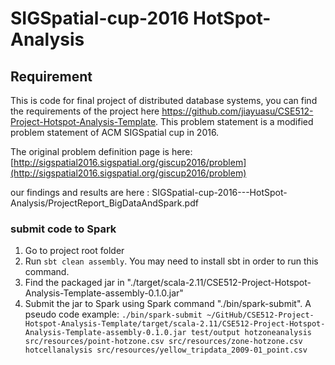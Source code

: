 # SIGSpatial-cup-2016 HotSpot-Analysis

## Requirement

This is code for final project of distributed database systems, you can find the requirements of the project here https://github.com/jiayuasu/CSE512-Project-Hotspot-Analysis-Template. This problem statement is a modified problem statement of ACM SIGSpatial cup in 2016.


The original problem definition page is here: [http://sigspatial2016.sigspatial.org/giscup2016/problem](http://sigspatial2016.sigspatial.org/giscup2016/problem) 

our findings and results are here : SIGSpatial-cup-2016---HotSpot-Analysis/ProjectReport_BigDataAndSpark.pdf

### submit code to Spark
1. Go to project root folder
2. Run ```sbt clean assembly```. You may need to install sbt in order to run this command.
3. Find the packaged jar in "./target/scala-2.11/CSE512-Project-Hotspot-Analysis-Template-assembly-0.1.0.jar"
4. Submit the jar to Spark using Spark command "./bin/spark-submit". A pseudo code example: ```./bin/spark-submit ~/GitHub/CSE512-Project-Hotspot-Analysis-Template/target/scala-2.11/CSE512-Project-Hotspot-Analysis-Template-assembly-0.1.0.jar test/output hotzoneanalysis src/resources/point-hotzone.csv src/resources/zone-hotzone.csv hotcellanalysis src/resources/yellow_tripdata_2009-01_point.csv```
